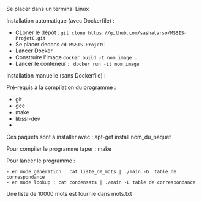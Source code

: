 Se placer dans un terminal Linux

Installation automatique (avec Dockerfile) :
- CLoner le dépôt : `git clone https://github.com/sashalarso/MSSIS-ProjetC.git`
- Se placer dedans `cd MSSIS-ProjetC`
- Lancer Docker
- Construire l'image `docker build -t nom_image .`
- Lancer le conteneur : ` docker run -it nom_image`

Installation manuelle (sans Dockerfile) :

Pré-requis à la compilation du programme :
- git
- gcc
- make
- libssl-dev
- 
Ces paquets sont à installer avec : apt-get install nom_du_paquet

Pour compiler le programme taper : make



Pour lancer le programme :

	- en mode génération : cat liste_de_mots | ./main -G  table de correspondance 
	- en mode lookup : cat condensats | ./main -L table de correspondance
	
Une liste de 10000 mots est fournie dans mots.txt
